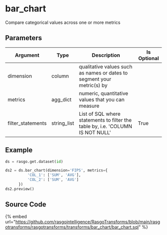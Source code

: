 

# bar_chart

Compare categorical values across one or more metrics

## Parameters

|     Argument      |    Type     |                                  Description                                   | Is Optional |
| ----------------- | ----------- | ------------------------------------------------------------------------------ | ----------- |
| dimension         | column      | qualitative values such as names or dates to segment your metric(s) by         |             |
| metrics           | agg_dict    | numeric, quantitative values that you can measure                              |             |
| filter_statements | string_list | List of SQL where statements to filter the table by, i.e. 'COLUMN IS NOT NULL' | True        |


## Example

```python
ds = rasgo.get.dataset(id)

ds2 = ds.bar_chart(dimension='FIPS', metrics={
          'COL_1': ['SUM', 'AVG'],
          'COL_2': ['SUM', 'AVG']
      })
ds2.preview()
```

## Source Code

{% embed url="https://github.com/rasgointelligence/RasgoTransforms/blob/main/rasgotransforms/rasgotransforms/transforms/bar_chart/bar_chart.sql" %}

